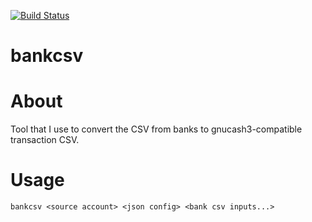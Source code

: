 [![Build Status](https://travis-ci.com/lpenz/bankcsv.png?branch=master)](https://travis-ci.com/lpenz/bankcsv)

bankcsv
=======

# About

Tool that I use to convert the CSV from banks to gnucash3-compatible
transaction CSV.


# Usage

~~~[.sh]
bankcsv <source account> <json config> <bank csv inputs...>
~~~

